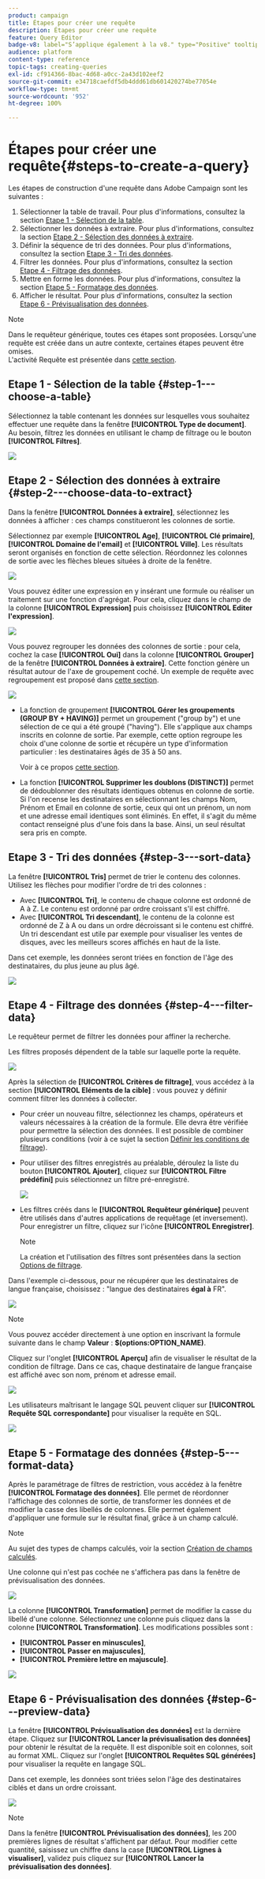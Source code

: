 ```yaml
---
product: campaign
title: Étapes pour créer une requête
description: Étapes pour créer une requête
feature: Query Editor
badge-v8: label="S’applique également à la v8." type="Positive" tooltip="S’applique également à Campaign v8."
audience: platform
content-type: reference
topic-tags: creating-queries
exl-id: cf914366-8bac-4d68-a0cc-2a43d102eef2
source-git-commit: e34718caefdf5db4ddd61db601420274be77054e
workflow-type: tm+mt
source-wordcount: '952'
ht-degree: 100%

---
```


# Étapes pour créer une requête{#steps-to-create-a-query}



Les étapes de construction d&#39;une requête dans Adobe Campaign sont les suivantes :

1. Sélectionner la table de travail. Pour plus d&#39;informations, consultez la section [Etape 1 - Sélection de la table](#step-1---choose-a-table).
1. Sélectionner les données à extraire. Pour plus d&#39;informations, consultez la section [Etape 2 - Sélection des données à extraire](#step-2---choose-data-to-extract).
1. Définir la séquence de tri des données. Pour plus d&#39;informations, consultez la section [Etape 3 - Tri des données](#step-3---sort-data).
1. Filtrer les données. Pour plus d&#39;informations, consultez la section [Etape 4 - Filtrage des données](#step-4---filter-data).
1. Mettre en forme les données. Pour plus d&#39;informations, consultez la section [Etape 5 - Formatage des données](#step-5---format-data).
1. Afficher le résultat. Pour plus d&#39;informations, consultez la section [Etape 6 - Prévisualisation des données](#step-6---preview-data).

>[!NOTE]
>
>Dans le requêteur générique, toutes ces étapes sont proposées. Lorsqu&#39;une requête est créée dans un autre contexte, certaines étapes peuvent être omises.\
>L&#39;activité Requête est présentée dans [cette section](../../workflow/using/query.md).

## Etape 1 - Sélection de la table {#step-1---choose-a-table}

Sélectionnez la table contenant les données sur lesquelles vous souhaitez effectuer une requête dans la fenêtre **[!UICONTROL Type de document]**. Au besoin, filtrez les données en utilisant le champ de filtrage ou le bouton **[!UICONTROL Filtres]**.

![](assets/query_editor_nveau_21.png)

## Etape 2 - Sélection des données à extraire {#step-2---choose-data-to-extract}

Dans la fenêtre **[!UICONTROL Données à extraire]**, sélectionnez les données à afficher : ces champs constitueront les colonnes de sortie.

Sélectionnez par exemple **[!UICONTROL Age]**, **[!UICONTROL Clé primaire]**, **[!UICONTROL Domaine de l&#39;email]** et **[!UICONTROL Ville]**. Les résultats seront organisés en fonction de cette sélection. Réordonnez les colonnes de sortie avec les flèches bleues situées à droite de la fenêtre.

![](assets/query_editor_nveau_01.png)

Vous pouvez éditer une expression en y insérant une formule ou réaliser un traitement sur une fonction d&#39;agrégat. Pour cela, cliquez dans le champ de la colonne **[!UICONTROL Expression]** puis choisissez **[!UICONTROL Editer l&#39;expression]**.

![](assets/query_editor_nveau_97.png)

Vous pouvez regrouper les données des colonnes de sortie : pour cela, cochez la case **[!UICONTROL Oui]** dans la colonne **[!UICONTROL Grouper]** de la fenêtre **[!UICONTROL Données à extraire]**. Cette fonction génère un résultat autour de l&#39;axe de groupement coché. Un exemple de requête avec regroupement est proposé dans [cette section](../../workflow/using/querying-delivery-information.md).

![](assets/query_editor_nveau_56.png)

* La fonction de groupement **[!UICONTROL Gérer les groupements (GROUP BY + HAVING)]** permet un groupement (&quot;group by&quot;) et une sélection de ce qui a été groupé (&quot;having&quot;). Elle s&#39;applique aux champs inscrits en colonne de sortie. Par exemple, cette option regroupe les choix d&#39;une colonne de sortie et récupère un type d&#39;information particulier : les destinataires âgés de 35 à 50 ans.

  Voir à ce propos [cette section](../../workflow/using/querying-using-grouping-management.md).

* La fonction **[!UICONTROL Supprimer les doublons (DISTINCT)]** permet de dédoublonner des résultats identiques obtenus en colonne de sortie. Si l&#39;on recense les destinataires en sélectionnant les champs Nom, Prénom et Email en colonne de sortie, ceux qui ont un prénom, un nom et une adresse email identiques sont éliminés. En effet, il s&#39;agit du même contact renseigné plus d&#39;une fois dans la base. Ainsi, un seul résultat sera pris en compte.

## Etape 3 - Tri des données {#step-3---sort-data}

La fenêtre **[!UICONTROL Tris]** permet de trier le contenu des colonnes. Utilisez les flèches pour modifier l&#39;ordre de tri des colonnes :

* Avec **[!UICONTROL Tri]**, le contenu de chaque colonne est ordonné de A à Z. Le contenu est ordonné par ordre croissant s&#39;il est chiffré.
* Avec **[!UICONTROL Tri descendant]**, le contenu de la colonne est ordonné de Z à A ou dans un ordre décroissant si le contenu est chiffré. Un tri descendant est utile par exemple pour visualiser les ventes de disques, avec les meilleurs scores affichés en haut de la liste.

Dans cet exemple, les données seront triées en fonction de l&#39;âge des destinataires, du plus jeune au plus âgé.

![](assets/query_editor_nveau_57.png)

## Etape 4 - Filtrage des données {#step-4---filter-data}

Le requêteur permet de filtrer les données pour affiner la recherche.

Les filtres proposés dépendent de la table sur laquelle porte la requête.

![](assets/query_editor_nveau_09.png)

Après la sélection de **[!UICONTROL Critères de filtrage]**, vous accédez à la section **[!UICONTROL Eléments de la cible]** : vous pouvez y définir comment filtrer les données à collecter.

* Pour créer un nouveau filtre, sélectionnez les champs, opérateurs et valeurs nécessaires à la création de la formule. Elle devra être vérifiée pour permettre la sélection des données. Il est possible de combiner plusieurs conditions (voir à ce sujet la section [Définir les conditions de filtrage](../../platform/using/defining-filter-conditions.md)).
* Pour utiliser des filtres enregistrés au préalable, déroulez la liste du bouton **[!UICONTROL Ajouter]**, cliquez sur **[!UICONTROL Filtre prédéfini]** puis sélectionnez un filtre pré-enregistré.

  ![](assets/query_editor_15.png)

* Les filtres créés dans le **[!UICONTROL Requêteur générique]** peuvent être utilisés dans d&#39;autres applications de requêtage (et inversement). Pour enregistrer un filtre, cliquez sur l&#39;icône **[!UICONTROL Enregistrer]**.

  >[!NOTE]
  >
  >La création et l&#39;utilisation des filtres sont présentées dans la section [Options de filtrage](../../platform/using/filtering-options.md).

Dans l&#39;exemple ci-dessous, pour ne récupérer que les destinataires de langue française, choisissez : &quot;langue des destinataires **égal à** FR&quot;.

![](assets/query_editor_nveau_89.png)

>[!NOTE]
>
>Vous pouvez accéder directement à une option en inscrivant la formule suivante dans le champ **Valeur** : **$(options:OPTION_NAME)**.

Cliquez sur l&#39;onglet **[!UICONTROL Aperçu]** afin de visualiser le résultat de la condition de filtrage. Dans ce cas, chaque destinataire de langue française est affiché avec son nom, prénom et adresse email.

![](assets/query_editor_nveau_98.png)

Les utilisateurs maîtrisant le langage SQL peuvent cliquer sur **[!UICONTROL Requête SQL correspondante]** pour visualiser la requête en SQL.

![](assets/query_editor_nveau_99.png)

## Etape 5 - Formatage des données {#step-5---format-data}

Après le paramétrage de filtres de restriction, vous accédez à la fenêtre **[!UICONTROL Formatage des données]**. Elle permet de réordonner l&#39;affichage des colonnes de sortie, de transformer les données et de modifier la casse des libellés de colonnes. Elle permet également d&#39;appliquer une formule sur le résultat final, grâce à un champ calculé.

>[!NOTE]
>
>Au sujet des types de champs calculés, voir la section [Création de champs calculés](../../platform/using/defining-filter-conditions.md#creating-calculated-fields).

Une colonne qui n&#39;est pas cochée ne s&#39;affichera pas dans la fenêtre de prévisualisation des données.

![](assets/query_editor_nveau_10.png)

La colonne **[!UICONTROL Transformation]** permet de modifier la casse du libellé d&#39;une colonne. Sélectionnez une colonne puis cliquez dans la colonne **[!UICONTROL Transformation]**. Les modifications possibles sont :

* **[!UICONTROL Passer en minuscules]**,
* **[!UICONTROL Passer en majuscules]**,
* **[!UICONTROL Première lettre en majuscule]**.

![](assets/query_editor_nveau_42.png)

## Etape 6 - Prévisualisation des données {#step-6---preview-data}

La fenêtre **[!UICONTROL Prévisualisation des données]** est la dernière étape. Cliquez sur **[!UICONTROL Lancer la prévisualisation des données]** pour obtenir le résultat de la requête. Il est disponible soit en colonnes, soit au format XML. Cliquez sur l&#39;onglet **[!UICONTROL Requêtes SQL générées]** pour visualiser la requête en langage SQL.

Dans cet exemple, les données sont triées selon l&#39;âge des destinataires ciblés et dans un ordre croissant.

![](assets/query_editor_nveau_11.png)

>[!NOTE]
>
>Dans la fenêtre **[!UICONTROL Prévisualisation des données]**, les 200 premières lignes de résultat s&#39;affichent par défaut. Pour modifier cette quantité, saisissez un chiffre dans la case **[!UICONTROL Lignes à visualiser]**, validez puis cliquez sur **[!UICONTROL Lancer la prévisualisation des données]**.

